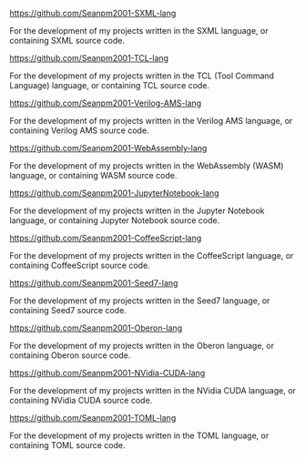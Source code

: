 https://github.com/Seanpm2001-SXML-lang

For the development of my projects written in the SXML language, or containing SXML source code.

https://github.com/Seanpm2001-TCL-lang

For the development of my projects written in the TCL (Tool Command Language) language, or containing TCL source code.

https://github.com/Seanpm2001-Verilog-AMS-lang

For the development of my projects written in the Verilog AMS language, or containing Verilog AMS source code.

https://github.com/Seanpm2001-WebAssembly-lang

For the development of my projects written in the WebAssembly (WASM) language, or containing WASM source code.

https://github.com/Seanpm2001-JupyterNotebook-lang

For the development of my projects written in the Jupyter Notebook language, or containing Jupyter Notebook source code.

https://github.com/Seanpm2001-CoffeeScript-lang

For the development of my projects written in the CoffeeScript language, or containing CoffeeScript source code.

https://github.com/Seanpm2001-Seed7-lang

For the development of my projects written in the Seed7 language, or containing Seed7 source code.

https://github.com/Seanpm2001-Oberon-lang

For the development of my projects written in the Oberon language, or containing Oberon source code.

https://github.com/Seanpm2001-NVidia-CUDA-lang

For the development of my projects written in the NVidia CUDA language, or containing NVidia CUDA source code.

https://github.com/Seanpm2001-TOML-lang

For the development of my projects written in the TOML language, or containing TOML source code.

